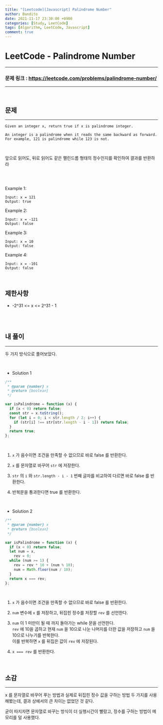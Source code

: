 ```yaml
---
title: "[Leetcode][Javascript] Palindrome Number"
author: Bandito
date: 2021-11-17 23:30:00 +0900
categories: [Study, LeetCode]
tags: [Algorithm, LeetCode, Javascript]
comment: true
---
```


# LeetCode - Palindrome Number

---

### 문제 링크 : <https://leetcode.com/problems/palindrome-number/>

---

<br/>

## 문제

---

```
Given an integer x, return true if x is palindrome integer.    

An integer is a palindrome when it reads the same backward as forward. For example, 121 is palindrome while 123 is not.
```

<br>

앞으로 읽어도, 뒤로 읽어도 같은 팰린드롬 형태의 정수인지를 확인하여 결과를 반환하라

<br/>
<br/>

Example 1:

```
Input: x = 121
Output: true
```

Example 2:

```
Input: x = -121
Output: false
```

Example 3:

```
Input: x = 10
Output: false
```

Example 4:

```
Input: x = -101
Output: false
```

<br/>

## 제한사항

- -2^31 <= x <= 2^31 - 1

<br/>
<br/>

## 내 풀이

---

두 가지 방식으로 풀어보았다.

<br>

+ Solution 1

```javascript
/**
 * @param {number} x
 * @return {boolean}
 */

var isPalindrome = function (x) {
  if (x < 0) return false;
  const str = x.toString();
  for (let i = 0; i < str.length / 2; i++) {
    if (str[i] !== str[str.length - i - 1]) return false;
  }
  return true;
};
```

<br>

1. `x` 가 음수이면 조건을 만족할 수 없으므로 바로 false 를 반환한다.   

2. `x` 를 문자열로 바꾸어 `str` 에 저장한다.    

3. `str` 의 `i` 와 `str.length - i - 1` 번째 글자를 비교하여 다르면 바로 false 를 반환한다.  

4. 반복문을 통과한다면 true 를 반환한다.    


<br>

+ Solution 2

```javascript
/**
 * @param {number} x
 * @return {boolean}
 */

var isPalindrome = function (x) {
  if (x < 0) return false;
  let num = x,
    rev = 0;
  while (num >= 1) {
    rev = rev * 10 + (num % 10);
    num = Math.floor(num / 10);
  }
  return x === rev;
};
```

<br>

1. `x` 가 음수이면 조건을 만족할 수 없으므로 바로 false 를 반환한다.   

2. `num` 변수에 `x` 를 저장하고, 뒤집힌 정수를 저장할 `rev` 를 선언한다.    

3. `num` 이 1 미만이 될 때 까지 돌아가는 while 문을 선언한다.    
`rev` 에 10을 곱하고 현재 `num` 을 10으로 나눈 나머지를 더한 값을 저장하고 `num` 을 10으로 나누기를 반복한다.    
이를 반복하면 `x` 를 뒤집은 값이 `rev` 에 저장된다.

4. `x === rev` 를 반환한다.  



<br>

## 소감

---

x 를 문자열로 바꾸어 푸는 방법과 실제로 뒤집힌 정수 값을 구하는 방법 두 가지를 사용해봤는데, 결과 상에서의 큰 차이는 없었던 것 같다.    


굳이 따지자면 문자열로 바꾸는 방식이 더 실행시간이 빨랐고, 정수를 구하는 방법이 메모리를 덜 사용했다.